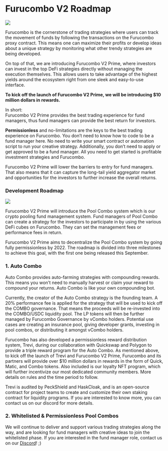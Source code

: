 # Furucombo V2 Roadmap

![](../.gitbook/assets/v2\_mv.gif)

Furucombo is the cornerstone of trading strategies where users can track the movement of funds by following the transactions on the Furucombo proxy contract. This means one can maximize their profits or develop ideas about a unique strategy by monitoring what other trendy strategies are being developed.

On top of that, we are introducing Furucombo V2 Prime, where investors can invest in the top DeFi strategies directly without managing the execution themselves. This allows users to take advantage of the highest yields around the ecosystem right from one sleek and easy-to-use interface.

**To kick off the launch of Furucombo V2 Prime, we will be introducing $10 million dollars in rewards.**

In short:\
Furucombo V2 Prime provides the best trading experience for fund managers, thus fund managers can provide the best return for investors.

**Permissionless** and no-limitations are the keys to the best trading experience on Furucombo. You don’t need to know how to code to be a fund manager here. No need to write your smart contract or automation script to run your creative strategy. Additionally, you don’t need to apply or get approved to be a fund manager. All you need to get started is profitable investment strategies and Furucombo.

Furucombo V2 Prime will lower the barriers to entry for fund managers. That also means that it can capture the long-tail yield aggregator market and opportunities for the investors to further increase the overall returns.

### Development Roadmap

![](../.gitbook/assets/0\_Ma1XhYcRoNrVAlKg.png)

Furucombo V2 Prime will introduce the Pool Combo system which is our crypto pooling fund management system. Fund managers of Pool Combo can create a strategy for the investors to participate in by using the various DeFi cubes on Furucombo. They can set the management fees or performance fees in return.

Furucombo V2 Prime aims to decentralize the Pool Combo system by going fully permissionless by 2022. The roadmap is divided into three milestones to achieve this goal, with the first one being released this September.

### **1. Auto Combo**

Auto Combo provides auto-farming strategies with compounding rewards. This means you won’t need to manually harvest or claim your reward to compound your returns. Auto Combo is like your own compounding bot.

Currently, the creator of the Auto Combo strategy is the founding team. A 20% performance fee is applied for the strategy that will be used to kick off the COMBO governance. That means the proceeds will be re-invested into the COMBO/USDC liquidity pool. The LP tokens will then be further managed by Furucombo Governance by vCombo holders. Potential use cases are creating an insurance pool, giving developer grants, investing in pool combos, or distributing it amongst vCombo holders.

Furucombo has also developed a permissionless reward distribution system, Trevi, during our collaboration with Quickswap and Polygon to provide a triple reward program for the Auto Combo. As mentioned above, to kick off the launch of Trevi and Furucombo V2 Prime, Furucombo and its partners will provide over $10 million dollars in rewards in the form of Quick, Matic, and Combo tokens. Also included is our loyalty NFT program, which will further incentivize our most dedicated community members. More details on rules and the time period to follow.

Trevi is audited by PeckShield and HaskCloak, and is an open-source contract for project teams to create and customize their own staking contract for liquidity programs. If you are interested to know more, you can contact us on our discord for more details.

### **2. Whitelisted & Permissionless Pool Combos**

We will continue to deliver and support various trading strategies along the way, and are looking for fund managers with creative ideas to join the whitelisted phase. If you are interested in the fund manager role, contact us on our [Discord](https://discord.furucombo.app/)! ;)
